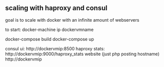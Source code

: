 ## scaling with haproxy and consul ##

goal is to scale with docker with an infinite amount of webservers

to start:
docker-machine ip dockervmname

docker-compose build
docker-compose up

consul ui: http://dockervmip:8500
haproxy stats: http://dockervmip:9000/haproxy_stats
website (just php posting hostname) http://dockervmip 